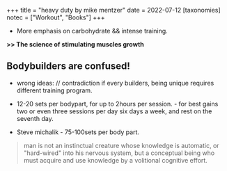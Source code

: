 +++
title = "heavy duty by mike mentzer"
date = 2022-07-12
[taxonomies]
notec = ["Workout", "Books"]
+++

* More emphasis on carbohydrate && intense training.


**>> The science of stimulating muscles growth**

## Bodybuilders are confused!

* wrong ideas:
		// contradiction if every builders, being unique requires different training program.
		
* 12-20 sets per bodypart, for up to 2hours per session.
		- for best gains two or even three sessions per day six days a week, and rest on the seventh day.
		  
* Steve michalik - 75-100sets per body part.


>man is not an instinctual creature whose knowledge is automatic, or "hard-wired" into his nervous system, but a conceptual being who must acquire and use knowledge by a volitional cognitive effort.

